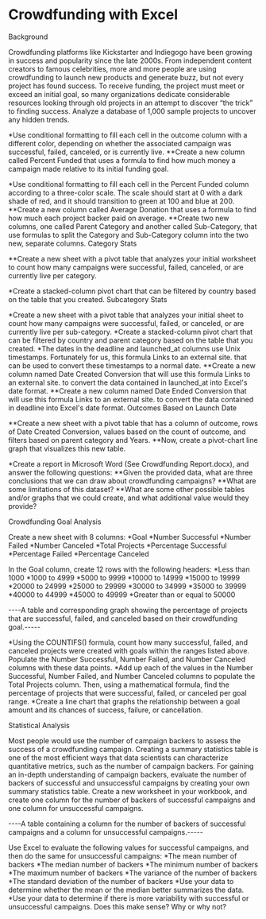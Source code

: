 # Crowdfunding with Excel

Background

Crowdfunding platforms like Kickstarter and Indiegogo have been growing in success and popularity since the late 2000s. From independent content creators to famous celebrities, more and more people are using crowdfunding to launch new products and generate buzz, but not every project has found success.
To receive funding, the project must meet or exceed an initial goal, so many organizations dedicate considerable resources looking through old projects in an attempt to discover “the trick” to finding success. Analyze a database of 1,000 sample projects to uncover any hidden trends.

*Use conditional formatting to fill each cell in the outcome column with a different color, depending on whether the associated campaign was successful, failed, canceled, or is currently live.
**Create a new column called Percent Funded that uses a formula to find how much money a campaign made relative   to its initial funding goal.
  
*Use conditional formatting to fill each cell in the Percent Funded column according to a three-color scale. The scale should start at 0 with a dark shade of red, and it should transition to green at 100 and blue at 200.
**Create a new column called Average Donation that uses a formula to find how much each project backer paid on average.
**Create two new columns, one called Parent Category and another called Sub-Category, that use formulas to split the Category and Sub-Category column into the two new, separate columns.
Category Stats



**Create a new sheet with a pivot table that analyzes your initial worksheet to count how many campaigns were successful, failed, canceled, or are currently live per category.

*Create a stacked-column pivot chart that can be filtered by country based on the table that you created.
Subcategory Stats

*Create a new sheet with a pivot table that analyzes your initial sheet to count how many campaigns were successful, failed, or canceled, or are currently live per sub-category.
*Create a stacked-column pivot chart that can be filtered by country and parent category based on the table that you created.
*The dates in the deadline and launched_at columns use Unix timestamps. Fortunately for us, this formula Links to an external site. that can be used to convert these timestamps to a normal date.
**Create a new column named Date Created Conversion that will use this formula Links to an external site. to convert the data contained in launched_at into Excel's date format.
**Create a new column named Date Ended Conversion that will use this formula Links to an external site. to convert the data contained in deadline into Excel's date format.
Outcomes Based on Launch Date

**Create a new sheet with a pivot table that has a column of outcome, rows of Date Created Conversion, values based on the count of outcome, and filters based on parent category and Years.
**Now, create a pivot-chart line graph that visualizes this new table.

*Create a report in Microsoft Word (See Crowdfunding Report.docx), and answer the following questions:
**Given the provided data, what are three conclusions that we can draw about crowdfunding campaigns?
**What are some limitations of this dataset?
**What are some other possible tables and/or graphs that we could create, and what additional value would they provide?


Crowdfunding Goal Analysis

Create a new sheet with 8 columns:
*Goal
*Number Successful
*Number Failed
*Number Canceled
*Total Projects
*Percentage Successful
*Percentage Failed
*Percentage Canceled

In the Goal column, create 12 rows with the following headers:
*Less than 1000
*1000 to 4999
*5000 to 9999
*10000 to 14999
*15000 to 19999
*20000 to 24999
*25000 to 29999
*30000 to 34999
*35000 to 39999
*40000 to 44999
*45000 to 49999
*Greater than or equal to 50000

----A table and corresponding graph showing the percentage of projects that are successful, failed, and canceled based on their crowdfunding goal.-----

*Using the COUNTIFS() formula, count how many successful, failed, and canceled projects were created with goals within the ranges listed above. Populate the Number Successful, Number Failed, and Number Canceled columns with these data points.
*Add up each of the values in the Number Successful, Number Failed, and Number Canceled columns to populate the Total Projects column. Then, using a mathematical formula, find the percentage of projects that were successful, failed, or canceled per goal range.
*Create a line chart that graphs the relationship between a goal amount and its chances of success, failure, or cancellation.

Statistical Analysis

Most people would use the number of campaign backers to assess the success of a crowdfunding campaign. Creating a summary statistics table is one of the most efficient ways that data scientists can characterize quantitative metrics, such as the number of campaign backers.
For gaining an in-depth understanding of campaign backers, evaluate the number of backers of successful and unsuccessful campaigns by creating your own summary statistics table.
Create a new worksheet in your workbook, and create one column for the number of backers of successful campaigns and one column for unsuccessful campaigns.

----A table containing a column for the number of backers of successful campaigns and a column for unsuccessful campaigns.-----

Use Excel to evaluate the following values for successful campaigns, and then do the same for unsuccessful campaigns:
*The mean number of backers
*The median number of backers
*The minimum number of backers
*The maximum number of backers
*The variance of the number of backers
*The standard deviation of the number of backers
*Use your data to determine whether the mean or the median better summarizes the data.
*Use your data to determine if there is more variability with successful or unsuccessful campaigns. Does this make sense? Why or why not?
